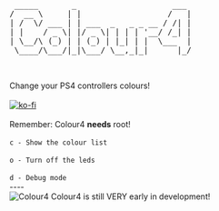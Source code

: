 <pre> _____       _                    ___ 
/  __ \     | |                  /   |
| /  \/ ___ | | ___  _   _ _ __ / /| |
| |    / _ \| |/ _ \| | | | '__/ /_| |
| \__/\ (_) | | (_) | |_| | |  \___  |
 \____/\___/|_|\___/ \__,_|_|      |_/
                                      
                                      </pre>
Change your PS4 controllers colours!
<br /><br />
[![ko-fi](https://www.ko-fi.com/img/donate_sm.png)](https://ko-fi.com/R6R3HDMB)
<br /><br />
Remember: Colour4 **needs** root!
<br /><br />
`c - Show the colour list`
<br /><br />
`o - Turn off the leds`
<br /><br />
`d - Debug mode`
<br />----<br />
![Colour4](https://i.imgur.com/CaR1CWZ.png)
Colour4 is still VERY early in development!
